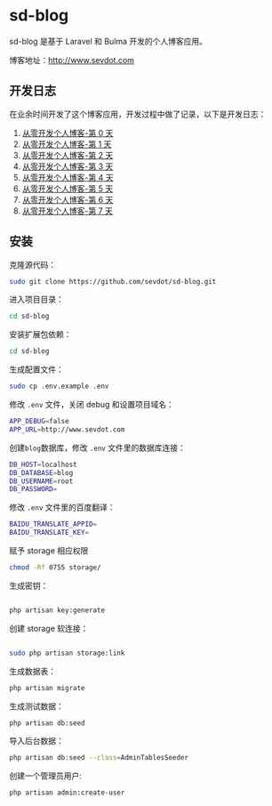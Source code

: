 # sd-blog
sd-blog 是基于 Laravel 和 Bulma 开发的个人博客应用。

博客地址：http://www.sevdot.com
## 开发日志
在业余时间开发了这个博客应用，开发过程中做了记录，以下是开发日志：
1. [从零开发个人博客-第 0 天](http://www.sevdot.com/blog/9/blog-development-from-zero)
2. [从零开发个人博客-第 1 天](http://www.sevdot.com/blog/5/blog-development-from-zero-one-day)
3. [从零开发个人博客-第 2 天](http://www.sevdot.com/blog/8/blog-development-from-zero-two-day)
3. [从零开发个人博客-第 3 天](http://www.sevdot.com/blog/7/blog-development-from-zero-three-day)
4. [从零开发个人博客-第 4 天](http://www.sevdot.com/blog/4/blog-development-from-zero-four-day)
5. [从零开发个人博客-第 5 天](http://www.sevdot.com/blog/3/blog-development-from-zero-five-day)
6. [从零开发个人博客-第 6 天](http://www.sevdot.com/blog/6/blog-development-from-zero-six-day)
7. [从零开发个人博客-第 7 天](http://www.sevdot.com/blog/64/develop-a-personal-blog-from-scratch-day-7)

## 安装
克隆源代码：
```bash
sudo git clone https://github.com/sevdot/sd-blog.git
```
进入项目目录：
```bash
cd sd-blog
```
安装扩展包依赖：
```bash
cd sd-blog

```
生成配置文件：
```bash
sudo cp .env.example .env
```
修改 `.env` 文件，关闭 debug 和设置项目域名：
```bash
APP_DEBUG=false
APP_URL=http://www.sevdot.com
```

创建`blog`数据库，修改 `.env` 文件里的数据库连接：
```bash
DB_HOST=localhost
DB_DATABASE=blog
DB_USERNAME=root
DB_PASSWORD=
```
修改 `.env` 文件里的百度翻译：
```bash
BAIDU_TRANSLATE_APPID=
BAIDU_TRANSLATE_KEY=
```
赋予 storage 相应权限
```bash
chmod -Rf 0755 storage/
```
生成密钥：
```bash

php artisan key:generate
```
创建 storage 软连接：
```bash

sudo php artisan storage:link
```

生成数据表：
```bash
php artisan migrate 
```
生成测试数据：
```bash
php artisan db:seed
```
导入后台数据：
```bash
php artisan db:seed --class=AdminTablesSeeder
```
创建一个管理员用户:
```bash
php artisan admin:create-user
```
